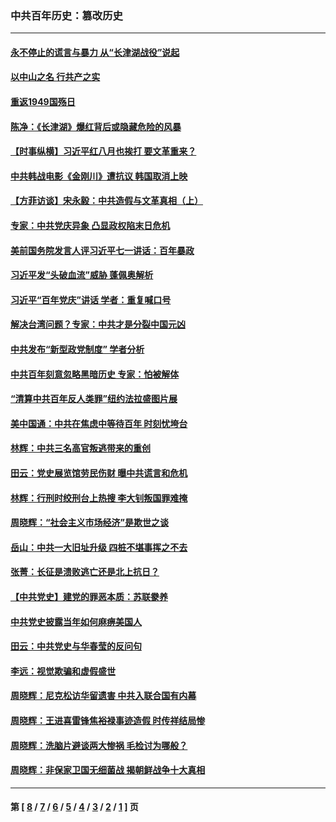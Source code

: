 ### 中共百年历史：篡改历史
---
#### [永不停止的谎言与暴力 从“长津湖战役”说起](../../pages/nf1176115/n13494094.md?07050430) 
#### [以中山之名 行共产之实](../../pages/nf1176115/n13346437.md?07050430) 
#### [重返1949国殇日](../../pages/nf1176115/n13346372.md?07050430) 
#### [陈净：《长津湖》爆红背后或隐藏危险的风暴](../../pages/nf1176115/n13314364.md?07050430) 
#### [【时事纵横】习近平红八月也挨打 要文革重来？](../../pages/nf1176115/n13231393.md?07050430) 
#### [中共韩战电影《金刚川》遭抗议 韩国取消上映](../../pages/nf1176115/n13219114.md?07050430) 
#### [【方菲访谈】宋永毅：中共造假与文革真相（上）](../../pages/nf1176115/n13200760.md?07050430) 
#### [专家：中共党庆异象 凸显政权陷末日危机](../../pages/nf1176115/n13067084.md?07050430) 
#### [美前国务院发言人评习近平七一讲话：百年暴政](../../pages/nf1176115/n13066986.md?07050430) 
#### [习近平发“头破血流”威胁 蓬佩奥解析](../../pages/nf1176115/n13063604.md?07050430) 
#### [习近平“百年党庆”讲话 学者：重复喊口号](../../pages/nf1176115/n13061411.md?07050430) 
#### [解决台湾问题？专家：中共才是分裂中国元凶](../../pages/nf1176115/n13060811.md?07050430) 
#### [中共发布“新型政党制度” 学者分析](../../pages/nf1176115/n13056354.md?07050430) 
#### [中共百年刻意忽略黑暗历史 专家：怕被解体](../../pages/nf1176115/n13056056.md?07050430) 
#### [“清算中共百年反人类罪”纽约法拉盛图片展](../../pages/nf1176115/n13052220.md?07050430) 
#### [美中国通：中共在焦虑中等待百年 时刻忧垮台](../../pages/nf1176115/n13048820.md?07050430) 
#### [林辉：中共三名高官叛逃带来的重创](../../pages/nf1176115/n13035206.md?07050430) 
#### [田云：党史展览馆劳民伤财 曝中共谎言和危机](../../pages/nf1176115/n13033900.md?07050430) 
#### [林辉：行刑时绞刑台上热搜 李大钊叛国罪难掩](../../pages/nf1176115/n13031965.md?07050430) 
#### [周晓辉：“社会主义市场经济”是欺世之谈](../../pages/nf1176115/n13024090.md?07050430) 
#### [岳山：中共一大旧址升级 四桩不堪事挥之不去](../../pages/nf1176115/n13021697.md?07050430) 
#### [张菁：长征是溃败逃亡还是北上抗日？](../../pages/nf1176115/n13020585.md?07050430) 
#### [【中共党史】建党的罪恶本质：苏联豢养](../../pages/nf1176115/n13011888.md?07050430) 
#### [中共党史披露当年如何麻痹美国人](../../pages/nf1176115/n12966400.md?07050430) 
#### [田云：中共党史与华春莹的反问句](../../pages/nf1176115/n12765178.md?07050430) 
#### [李远：视觉欺骗和虚假盛世](../../pages/nf1176115/n12993376.md?07050430) 
#### [周晓辉：尼克松访华留遗害 中共入联合国有内幕](../../pages/nf1176115/n12991422.md?07050430) 
#### [周晓辉：王进喜雷锋焦裕禄事迹造假 时传祥结局惨](../../pages/nf1176115/n12985497.md?07050430) 
#### [周晓辉：洗脑片避谈两大惨祸 毛检讨为哪般？](../../pages/nf1176115/n12971285.md?07050430) 
#### [周晓辉：非保家卫国无细菌战 揭朝鲜战争十大真相](../../pages/nf1176115/n12954161.md?07050430) 

---
#### 第 [ [8](./8.md?07050430) / [7](./7.md?07050430) / [6](./6.md?07050430) / [5](./5.md?07050430) / [4](./4.md?07050430) / [3](./3.md?07050430) / [2](./2.md?07050430) / [1](./1.md?07050430) ] 页
